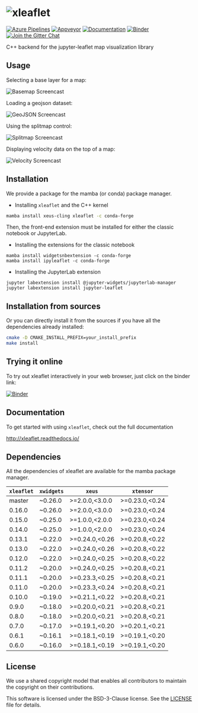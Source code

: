 # ![xleaflet](docs/source/xleaflet.svg)

[![Azure Pipelines](https://dev.azure.com/jupyter-xeus/jupyter-xeus/_apis/build/status/jupyter-xeus.xleaflet?branchName=master)](https://dev.azure.com/jupyter-xeus/jupyter-xeus/_build/latest?definitionId=7&branchName=master)
[![Appveyor](https://ci.appveyor.com/api/projects/status/u3tf1pk8fw2nge7a?svg=true)](https://ci.appveyor.com/project/jupyter-xeus/xleaflet)
[![Documentation](http://readthedocs.org/projects/xleaflet/badge/?version=latest)](https://xleaflet.readthedocs.io/en/latest/?badge=latest)
[![Binder](https://img.shields.io/badge/launch-binder-brightgreen.svg)](https://mybinder.org/v2/gh/jupyter-xeus/xleaflet/stable?filepath=notebooks)
[![Join the Gitter Chat](https://badges.gitter.im/Join%20Chat.svg)](https://gitter.im/QuantStack/Lobby?utm_source=badge&utm_medium=badge&utm_campaign=pr-badge&utm_content=badge)

C++ backend for the jupyter-leaflet map visualization library

## Usage

Selecting a base layer for a map:

![Basemap Screencast](basemap.gif)

Loading a geojson dataset:

![GeoJSON Screencast](geojson.gif)

Using the splitmap control:

![Splitmap Screencast](splitmap.gif)

Displaying velocity data on the top of a map:

![Velocity Screencast](velocity.gif)

## Installation

We provide a package for the mamba (or conda) package manager.

- Installing `xleaflet` and the C++ kernel

```bash
mamba install xeus-cling xleaflet -c conda-forge
```

Then, the front-end extension must be installed for either the classic notebook or JupyterLab.

- Installing the extensions for the classic notebook

```
mamba install widgetsnbextension -c conda-forge
mamba install ipyleaflet -c conda-forge
```

- Installing the JupyterLab extension

```
jupyter labextension install @jupyter-widgets/jupyterlab-manager
jupyter labextension install jupyter-leaflet
```

## Installation from sources

Or you can directly install it from the sources if you have all the dependencies already installed:

```bash
cmake -D CMAKE_INSTALL_PREFIX=your_install_prefix
make install
```

## Trying it online

To try out xleaflet interactively in your web browser, just click on the binder
link:

[![Binder](docs/source/binder-logo.svg)](https://mybinder.org/v2/gh/jupyter-xeus/xleaflet/stable?filepath=notebooks/)

## Documentation

To get started with using `xleaflet`, check out the full documentation

http://xleaflet.readthedocs.io/

## Dependencies

All the dependencies of xleaflet are available for the mamba package manager.

| `xleaflet` | `xwidgets`  |  `xeus`         |  `xtensor`      |  
|------------|-------------|-----------------|-----------------|
|  master    |   ~0.26.0   |  >=2.0.0,<3.0.0 |  >=0.23.0,<0.24 |
|  0.16.0    |   ~0.26.0   |  >=2.0.0,<3.0.0 |  >=0.23.0,<0.24 |
|  0.15.0    |   ~0.25.0   |  >=1.0.0,<2.0.0 |  >=0.23.0,<0.24 |
|  0.14.0    |   ~0.25.0   |  >=1.0.0,<2.0.0 |  >=0.23.0,<0.24 |
|  0.13.1    |   ~0.22.0   |  >=0.24.0,<0.26 |  >=0.20.8,<0.22 |
|  0.13.0    |   ~0.22.0   |  >=0.24.0,<0.26 |  >=0.20.8,<0.22 |
|  0.12.0    |   ~0.22.0   |  >=0.24.0,<0.25 |  >=0.20.8,<0.22 |
|  0.11.2    |   ~0.20.0   |  >=0.24.0,<0.25 |  >=0.20.8,<0.21 |
|  0.11.1    |   ~0.20.0   |  >=0.23.3,<0.25 |  >=0.20.8,<0.21 |
|  0.11.0    |   ~0.20.0   |  >=0.23.3,<0.24 |  >=0.20.8,<0.21 |
|  0.10.0    |   ~0.19.0   |  >=0.21.1,<0.22 |  >=0.20.8,<0.21 |
|  0.9.0     |   ~0.18.0   |  >=0.20.0,<0.21 |  >=0.20.8,<0.21 |
|  0.8.0     |   ~0.18.0   |  >=0.20.0,<0.21 |  >=0.20.8,<0.21 |
|  0.7.0     |   ~0.17.0   |  >=0.19.1,<0.20 |  >=0.20.1,<0.21 |
|  0.6.1     |   ~0.16.1   |  >=0.18.1,<0.19 |  >=0.19.1,<0.20 |
|  0.6.0     |   ~0.16.0   |  >=0.18.1,<0.19 |  >=0.19.1,<0.20 |

## License

We use a shared copyright model that enables all contributors to maintain the
copyright on their contributions.

This software is licensed under the BSD-3-Clause license. See the [LICENSE](LICENSE) file for details.
